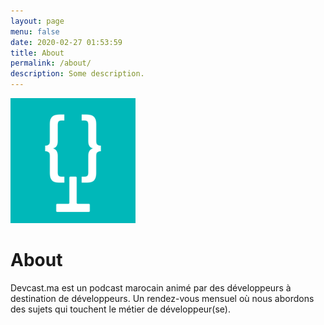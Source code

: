 ```yaml
---
layout: page
menu: false
date: 2020-02-27 01:53:59
title: About
permalink: /about/
description: Some description.
---
```

<img class="img-rounded" src="/assets/img/uploads/devcast.ma.png" alt="Thiago Rossener" width="200">

# About

Devcast.ma est un podcast marocain animé par des développeurs à destination de développeurs. Un rendez-vous mensuel où nous abordons des sujets qui touchent le métier de développeur(se).